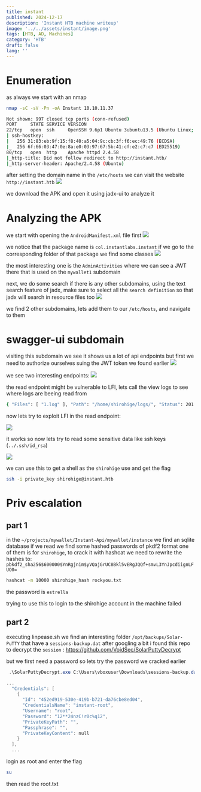 ```yaml
---
title: instant
published: 2024-12-17
description: 'Instant HTB machine writeup'
image: '../../assets/instant/image.png'
tags: [HTB, AD, Machines]
category: 'HTB'
draft: false 
lang: ''
---
```



# Enumeration
as always we start with an nmap

```bash
nmap -sC -sV -Pn -oA Instant 10.10.11.37

Not shown: 997 closed tcp ports (conn-refused)
PORT     STATE SERVICE VERSION
22/tcp   open  ssh     OpenSSH 9.6p1 Ubuntu 3ubuntu13.5 (Ubuntu Linux; protocol 2.0)
| ssh-hostkey: 
|   256 31:83:eb:9f:15:f8:40:a5:04:9c:cb:3f:f6:ec:49:76 (ECDSA)
|_  256 6f:66:03:47:0e:8a:e0:03:97:67:5b:41:cf:e2:c7:c7 (ED25519)
80/tcp   open  http    Apache httpd 2.4.58
|_http-title: Did not follow redirect to http://instant.htb/
|_http-server-header: Apache/2.4.58 (Ubuntu)

```
after setting the domain name in the `/etc/hosts` we can visit the website `http://instant.htb`
![](src/assets/instant/Instant_image_1.png)

we download the APK and open it using jadx-ui to analyze it

# Analyzing the APK

we start with opening the `AndroidManifest.xml` file first
![](src/assets/instant/Instant_image_2.png)

we notice that the package name is `col.instantlabs.instant` if we go to the corresponding folder of that package we find some classes
![](src/assets/instant/Instant_image_3.png)

the most interesting one is the `AdminActivities` where we can see a JWT there that is used on the `mywallet1` subdomain

next, we do some search if there is any other subdomains, using the text search feature of jadx, make sure to select all the `search definition` so that jadx will search in resource files too
![](src/assets/instant/Instant_image_4.png)

we find 2 other subdomains, lets add them to our `/etc/hosts`, and navigate to them

# swagger-ui subdomain
visiting this subdomain we see it shows us a lot of api endpoints but first we need to authorize ourselves suing the JWT token we found earlier
![](src/assets/instant/Instant_image_5.png)

we see two interesting endpoints:
![](src/assets/instant/Instant_image_6.png)

the read endpoint might be vulnerable to LFI, lets call the view logs to see where logs are beeing read from 
```bash
{ "Files": [ "1.log" ], "Path": "/home/shirohige/logs/", "Status": 201 }
```

now lets try to exploit LFI in the read endpoint:

![](src/assets/instant/Instant_image_7.png)

it works so now lets try to read some sensitive data like ssh keys (`../.ssh/id_rsa`)

![](src/assets/instant/Instant_image_8.png)

we can use this to get a shell as the `shirohige` use and get the flag
```bash
ssh -i private_key shirohige@instant.htb
```

# Priv escalation

## part 1

in the `~/projects/mywallet/Instant-Api/mywallet/instance` we find an sqlite database if we read we find some hashed passwords of pkdf2 format one of them is for `shirohige`, to crack it with hashcat we need to rewrite the hashes to: `pbkdf2_sha256$600000$YnRgjnim$yVQajGrUC8Bkl5vERgJQQf+smvL3YnJpcdiignLFUO0=`

```bash
hashcat -m 10000 shirohige_hash rockyou.txt
```
the password is `estrella`

trying  to use this to login to the shirohige account in the machine failed

## part 2

executing linpease.sh we find an interesting folder `/opt/backups/Solar-PuTTY` that have a `sessions-backup.dat` after googling a bit i found this repo to decrypt the `session` :
https://github.com/VoidSec/SolarPuttyDecrypt

but we first need a password so lets try the password we cracked earlier
```powershell
 .\SolarPuttyDecrypt.exe C:\Users\vboxuser\Downloads\sessions-backup.dat estrella
```

```powershell
...
  "Credentials": [
    {
      "Id": "452ed919-530e-419b-b721-da76cbe8ed04",
      "CredentialsName": "instant-root",
      "Username": "root",
      "Password": "12**24nzC!r0c%q12",
      "PrivateKeyPath": "",
      "Passphrase": "",
      "PrivateKeyContent": null
    }
  ],
  ...
```

login as root and enter the flag
```bash
su
```

then read the root.txt


